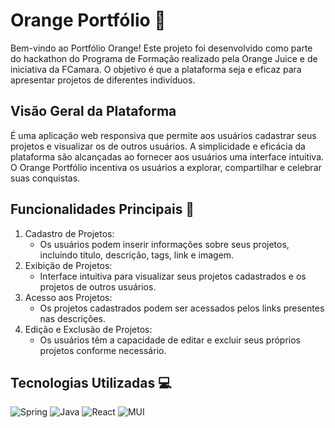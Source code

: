 # Orange Portfólio 🍊
Bem-vindo ao Portfólio Orange! Este projeto foi desenvolvido como parte do hackathon do Programa de Formação realizado pela Orange Juice e de iniciativa da FCamara. O objetivo é que a plataforma seja e eficaz para apresentar projetos de diferentes indivíduos.

## Visão Geral da Plataforma 
É uma aplicação web responsiva que permite aos usuários cadastrar seus projetos e visualizar os de outros usuários. A simplicidade e eficácia da plataforma são alcançadas ao fornecer aos usuários uma interface intuitiva. O Orange Portfólio incentiva os usuários a explorar, compartilhar e celebrar suas conquistas.

## Funcionalidades Principais 🚀

1. Cadastro de Projetos:
   - Os usuários podem inserir informações sobre seus projetos, incluindo título, descrição, tags, link e imagem.
2. Exibição de Projetos:
   - Interface intuitiva para visualizar seus projetos cadastrados e os projetos de outros usuários.
3. Acesso aos Projetos:
   - Os projetos cadastrados podem ser acessados pelos links presentes nas descrições.
4. Edição e Exclusão de Projetos:
   - Os usuários têm a capacidade de editar e excluir seus próprios projetos conforme necessário.

## Tecnologias Utilizadas 💻
![Spring](https://img.shields.io/badge/spring-%236DB33F.svg?style=for-the-badge&logo=spring&logoColor=white)
![Java](https://img.shields.io/badge/java-%23ED8B00.svg?style=for-the-badge&logo=openjdk&logoColor=white)
![React](https://img.shields.io/badge/react-%2320232a.svg?style=for-the-badge&logo=react&logoColor=%2361DAFB)
![MUI](https://img.shields.io/badge/MUI-%230081CB.svg?style=for-the-badge&logo=mui&logoColor=white)
